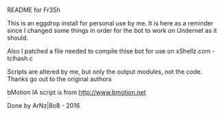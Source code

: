 README for Fr3Sh

This is an eggdrop install for personal use by me. It is here as a reminder since I changed some things in order for the bot to work on Undernet as it should.

Also I patched a file needed to compile thise bot for use on xShellz.com - tclhash.c

Scripts are altered by me, but only the output modules, not the code. Thanks go out to the original authors

bMotion IA script is from http://www.bmotion.net

Done by ArNz|8o8 - 2016
